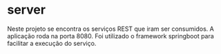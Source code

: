 # server
Neste projeto se encontra os serviços REST que iram ser consumidos. A aplicação roda na porta 8080. Foi utilizado o framework springboot para facilitar a execução do serviço.
